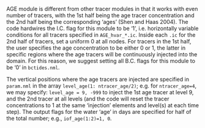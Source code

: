 AGE module is different from other tracer modules in that it works with even number of tracers, with the 1st half being the age tracer concentration and the 2nd half being the corresponding ‘ages’ (Shen and Haas 2004). The code hardwires the I.C. flag for this module to be ‘1’, i.e. horizontally variable conditions for all tracers specified in `AGE_hvar_*.ic`. Inside each `.ic` for the 2nd half of tracers, set a uniform 0 at all nodes. For tracers in the 1st half, the user specifies the age concentration to be either 0 or 1, the latter in specific regions where the age tracers will be continuously injected into the domain. For this reason, we suggest setting all B.C. flags for this module to be ‘0’ in `bctides.nml`.

The vertical positions where the age tracers are injected are specified in `param.nml` in the array `level_age(1: ntracer_age/2)`; e.g. for `ntracer_age=4`, we may specify: `level_age = 9, -999` to inject the 1st age tracer at level 9, and the 2nd tracer at all levels (and the code will reset the tracer concentrations to 1 at the same ‘injection’ elements and level(s) at each time step). The output flags for the water ‘age’ in days are specified for half of the total number; e.g., `iof_age(1:2)=1, 0`.